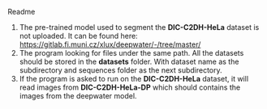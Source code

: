 Readme
1. The pre-trained model used to segment the **DIC-C2DH-HeLa** dataset is not uploaded. It can be found here: https://gitlab.fi.muni.cz/xlux/deepwater/-/tree/master/
2. The program looking for files under the same path. All the datasets should be stored in the **datasets** folder. With dataset name as the subdirectory and sequences folder as the next subdirectory.
3. If the program is asked to run on the **DIC-C2DH-HeLa** dataset, it will read images from **DIC-C2DH-HeLa-DP** which should contains the images from the deepwater model.
